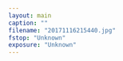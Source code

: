 ```yaml
---
layout: main
caption: ""
filename: "20171116215440.jpg"
fstop: "Unknown"
exposure: "Unknown"
---
```

